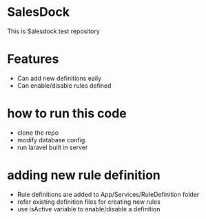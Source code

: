 # SalesDock
This is Salesdock test repository

# Features
* Can add new definitions eaily
* Can enable/disable rules defined 

# how to run this code
* clone the repo
* modify database config
* run laravel built in server

# adding new rule definition
* Rule definitions are added to App/Services/RuleDefinition folder
* refer existing definition files for creating new rules
* use isActive variable to enable/disable a definition
